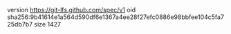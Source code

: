 version https://git-lfs.github.com/spec/v1
oid sha256:9b41614e1a564d590df6e1367a4ee28f27efc0886e98bbfee104c5fa725db7b7
size 1427
